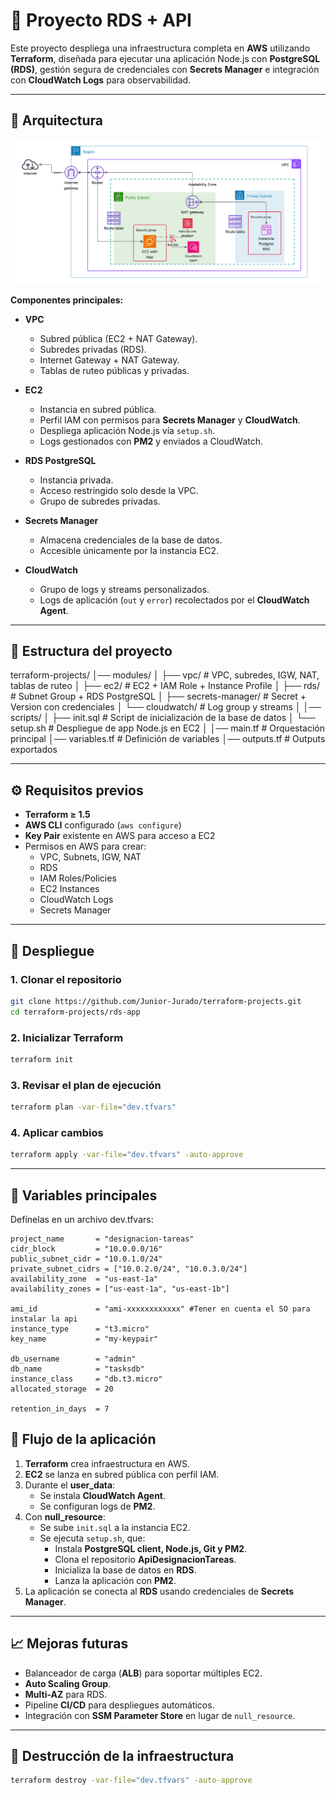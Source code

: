 # 🚀 Proyecto RDS + API

Este proyecto despliega una infraestructura completa en **AWS** utilizando **Terraform**, diseñada para ejecutar una aplicación Node.js con **PostgreSQL (RDS)**, gestión segura de credenciales con **Secrets Manager** e integración con **CloudWatch Logs** para observabilidad.

---

## 📌 Arquitectura

![Arquitectura](./assets/rds-app.png)

**Componentes principales:**

- **VPC**
  - Subred pública (EC2 + NAT Gateway).
  - Subredes privadas (RDS).
  - Internet Gateway + NAT Gateway.
  - Tablas de ruteo públicas y privadas.

- **EC2**
  - Instancia en subred pública.
  - Perfil IAM con permisos para **Secrets Manager** y **CloudWatch**.
  - Despliega aplicación Node.js vía `setup.sh`.
  - Logs gestionados con **PM2** y enviados a CloudWatch.

- **RDS PostgreSQL**
  - Instancia privada.
  - Acceso restringido solo desde la VPC.
  - Grupo de subredes privadas.

- **Secrets Manager**
  - Almacena credenciales de la base de datos.
  - Accesible únicamente por la instancia EC2.

- **CloudWatch**
  - Grupo de logs y streams personalizados.
  - Logs de aplicación (`out` y `error`) recolectados por el **CloudWatch Agent**.

---

## 📂 Estructura del proyecto
terraform-projects/
│── modules/
│ ├── vpc/ # VPC, subredes, IGW, NAT, tablas de ruteo
│ ├── ec2/ # EC2 + IAM Role + Instance Profile
│ ├── rds/ # Subnet Group + RDS PostgreSQL
│ ├── secrets-manager/ # Secret + Version con credenciales
│ └── cloudwatch/ # Log group y streams
│
│── scripts/
│ ├── init.sql # Script de inicialización de la base de datos
│ └── setup.sh # Despliegue de app Node.js en EC2
│
│── main.tf # Orquestación principal
│── variables.tf # Definición de variables
│── outputs.tf # Outputs exportados

---

## ⚙️ Requisitos previos

- **Terraform ≥ 1.5**
- **AWS CLI** configurado (`aws configure`)
- **Key Pair** existente en AWS para acceso a EC2
- Permisos en AWS para crear:
  - VPC, Subnets, IGW, NAT
  - RDS
  - IAM Roles/Policies
  - EC2 Instances
  - CloudWatch Logs
  - Secrets Manager

---

## 🚀 Despliegue

### 1. Clonar el repositorio

```bash
git clone https://github.com/Junior-Jurado/terraform-projects.git
cd terraform-projects/rds-app
```

### 2. Inicializar Terraform
```bash
terraform init
```

### 3. Revisar el plan de ejecución
```bash
terraform plan -var-file="dev.tfvars"
```
### 4. Aplicar cambios
```bash
terraform apply -var-file="dev.tfvars" -auto-approve
```
---

## 🔑 Variables principales
Defínelas en un archivo dev.tfvars:
```hcl
project_name       = "designacion-tareas"
cidr_block         = "10.0.0.0/16"
public_subnet_cidr = "10.0.1.0/24"
private_subnet_cidrs = ["10.0.2.0/24", "10.0.3.0/24"]
availability_zone  = "us-east-1a"
availability_zones = ["us-east-1a", "us-east-1b"]

ami_id             = "ami-xxxxxxxxxxxx" #Tener en cuenta el SO para instalar la api 
instance_type      = "t3.micro"
key_name           = "my-keypair"

db_username        = "admin"
db_name            = "tasksdb"
instance_class     = "db.t3.micro"
allocated_storage  = 20

retention_in_days  = 7

```
## 📜 Flujo de la aplicación

1. **Terraform** crea infraestructura en AWS.
2. **EC2** se lanza en subred pública con perfil IAM.
3. Durante el **user_data**:
   - Se instala **CloudWatch Agent**.
   - Se configuran logs de **PM2**.
4. Con **null_resource**:
   - Se sube `init.sql` a la instancia EC2.
   - Se ejecuta `setup.sh`, que:
     - Instala **PostgreSQL client, Node.js, Git y PM2**.
     - Clona el repositorio **ApiDesignacionTareas**.
     - Inicializa la base de datos en **RDS**.
     - Lanza la aplicación con **PM2**.
5. La aplicación se conecta al **RDS** usando credenciales de **Secrets Manager**.

---

## 📈 Mejoras futuras

- Balanceador de carga (**ALB**) para soportar múltiples EC2.
- **Auto Scaling Group**.
- **Multi-AZ** para RDS.
- Pipeline **CI/CD** para despliegues automáticos.
- Integración con **SSM Parameter Store** en lugar de `null_resource`.

---

## 🧹 Destrucción de la infraestructura

```bash
terraform destroy -var-file="dev.tfvars" -auto-approve
```